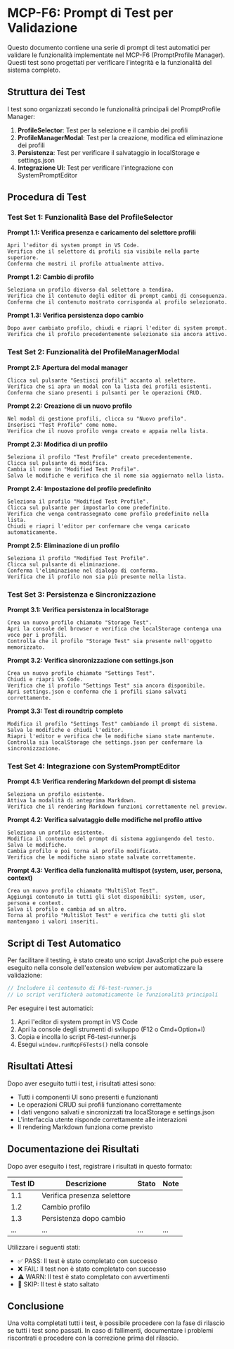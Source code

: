 # MCP-F6: Prompt di Test per Validazione

Questo documento contiene una serie di prompt di test automatici per validare le funzionalità implementate nel MCP-F6 (PromptProfile Manager). Questi test sono progettati per verificare l'integrità e la funzionalità del sistema completo.

## Struttura dei Test

I test sono organizzati secondo le funzionalità principali del PromptProfile Manager:

1. **ProfileSelector**: Test per la selezione e il cambio dei profili
2. **ProfileManagerModal**: Test per la creazione, modifica ed eliminazione dei profili
3. **Persistenza**: Test per verificare il salvataggio in localStorage e settings.json
4. **Integrazione UI**: Test per verificare l'integrazione con SystemPromptEditor

## Procedura di Test

### Test Set 1: Funzionalità Base del ProfileSelector

**Prompt 1.1: Verifica presenza e caricamento del selettore profili**
```
Apri l'editor di system prompt in VS Code.
Verifica che il selettore di profili sia visibile nella parte superiore.
Conferma che mostri il profilo attualmente attivo.
```

**Prompt 1.2: Cambio di profilo**
```
Seleziona un profilo diverso dal selettore a tendina.
Verifica che il contenuto degli editor di prompt cambi di conseguenza.
Conferma che il contenuto mostrato corrisponda al profilo selezionato.
```

**Prompt 1.3: Verifica persistenza dopo cambio**
```
Dopo aver cambiato profilo, chiudi e riapri l'editor di system prompt.
Verifica che il profilo precedentemente selezionato sia ancora attivo.
```

### Test Set 2: Funzionalità del ProfileManagerModal

**Prompt 2.1: Apertura del modal manager**
```
Clicca sul pulsante "Gestisci profili" accanto al selettore.
Verifica che si apra un modal con la lista dei profili esistenti.
Conferma che siano presenti i pulsanti per le operazioni CRUD.
```

**Prompt 2.2: Creazione di un nuovo profilo**
```
Nel modal di gestione profili, clicca su "Nuovo profilo".
Inserisci "Test Profile" come nome.
Verifica che il nuovo profilo venga creato e appaia nella lista.
```

**Prompt 2.3: Modifica di un profilo**
```
Seleziona il profilo "Test Profile" creato precedentemente.
Clicca sul pulsante di modifica.
Cambia il nome in "Modified Test Profile".
Salva le modifiche e verifica che il nome sia aggiornato nella lista.
```

**Prompt 2.4: Impostazione del profilo predefinito**
```
Seleziona il profilo "Modified Test Profile".
Clicca sul pulsante per impostarlo come predefinito.
Verifica che venga contrassegnato come profilo predefinito nella lista.
Chiudi e riapri l'editor per confermare che venga caricato automaticamente.
```

**Prompt 2.5: Eliminazione di un profilo**
```
Seleziona il profilo "Modified Test Profile".
Clicca sul pulsante di eliminazione.
Conferma l'eliminazione nel dialogo di conferma.
Verifica che il profilo non sia più presente nella lista.
```

### Test Set 3: Persistenza e Sincronizzazione

**Prompt 3.1: Verifica persistenza in localStorage**
```
Crea un nuovo profilo chiamato "Storage Test".
Apri la console del browser e verifica che localStorage contenga una voce per i profili.
Controlla che il profilo "Storage Test" sia presente nell'oggetto memorizzato.
```

**Prompt 3.2: Verifica sincronizzazione con settings.json**
```
Crea un nuovo profilo chiamato "Settings Test".
Chiudi e riapri VS Code.
Verifica che il profilo "Settings Test" sia ancora disponibile.
Apri settings.json e conferma che i profili siano salvati correttamente.
```

**Prompt 3.3: Test di roundtrip completo**
```
Modifica il profilo "Settings Test" cambiando il prompt di sistema.
Salva le modifiche e chiudi l'editor.
Riapri l'editor e verifica che le modifiche siano state mantenute.
Controlla sia localStorage che settings.json per confermare la sincronizzazione.
```

### Test Set 4: Integrazione con SystemPromptEditor

**Prompt 4.1: Verifica rendering Markdown del prompt di sistema**
```
Seleziona un profilo esistente.
Attiva la modalità di anteprima Markdown.
Verifica che il rendering Markdown funzioni correttamente nel preview.
```

**Prompt 4.2: Verifica salvataggio delle modifiche nel profilo attivo**
```
Seleziona un profilo esistente.
Modifica il contenuto del prompt di sistema aggiungendo del testo.
Salva le modifiche.
Cambia profilo e poi torna al profilo modificato.
Verifica che le modifiche siano state salvate correttamente.
```

**Prompt 4.3: Verifica della funzionalità multispot (system, user, persona, context)**
```
Crea un nuovo profilo chiamato "MultiSlot Test".
Aggiungi contenuto in tutti gli slot disponibili: system, user, persona e context.
Salva il profilo e cambia ad un altro.
Torna al profilo "MultiSlot Test" e verifica che tutti gli slot mantengano i valori inseriti.
```

## Script di Test Automatico

Per facilitare il testing, è stato creato uno script JavaScript che può essere eseguito nella console dell'extension webview per automatizzare la validazione:

```javascript
// Includere il contenuto di F6-test-runner.js
// Lo script verificherà automaticamente le funzionalità principali
```

Per eseguire i test automatici:
1. Apri l'editor di system prompt in VS Code
2. Apri la console degli strumenti di sviluppo (F12 o Cmd+Option+I)
3. Copia e incolla lo script F6-test-runner.js
4. Esegui `window.runMcpF6Tests()` nella console

## Risultati Attesi

Dopo aver eseguito tutti i test, i risultati attesi sono:
- Tutti i componenti UI sono presenti e funzionanti
- Le operazioni CRUD sui profili funzionano correttamente
- I dati vengono salvati e sincronizzati tra localStorage e settings.json
- L'interfaccia utente risponde correttamente alle interazioni
- Il rendering Markdown funziona come previsto

## Documentazione dei Risultati

Dopo aver eseguito i test, registrare i risultati in questo formato:

| Test ID | Descrizione | Stato | Note |
|---------|-------------|-------|------|
| 1.1     | Verifica presenza selettore | | |
| 1.2     | Cambio profilo | | |
| 1.3     | Persistenza dopo cambio | | |
| ... | ... | ... | ... |

Utilizzare i seguenti stati:
- ✅ PASS: Il test è stato completato con successo
- ❌ FAIL: Il test non è stato completato con successo
- ⚠️ WARN: Il test è stato completato con avvertimenti
- 🔄 SKIP: Il test è stato saltato

## Conclusione

Una volta completati tutti i test, è possibile procedere con la fase di rilascio se tutti i test sono passati. In caso di fallimenti, documentare i problemi riscontrati e procedere con la correzione prima del rilascio. 